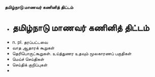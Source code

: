 **தமிழ்நாடு மாணவர் கணினித் திட்டம்**
- # தமிழ்நாடு மாணவர் கணினித் திட்டம்
- n. pl. தரப்பட்டவை
- வாத ஆதாரக் கூறுகள்
- தெரிபொருட்கூறுகள். உய்த்துணர உதவும் மூலகாரணப் பகுதிகள்
- மெய்ச் செய்திகள்
- செய்திக் குறிப்புகள்
-

